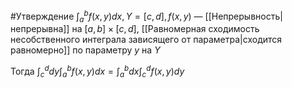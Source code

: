 #Утверждение 
$\int_a^bf(x,y)dx, Y=[c,d], f(x,y)$  — [[Непрерывность|непрерывна]] на $[a,b]\times[c,d]$, [[Равномерная сходимость несобственного интеграла зависящего от параметра|сходится равномерно]] по параметру $y$ на $Y$

Тогда $\int_c^ddy\int_a^bf(x,y)dx=\int_a^bdx\int_c^df(x,y)dy$

